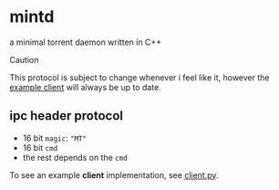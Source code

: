 # mintd
a minimal torrent daemon written in C++

> [!CAUTION]
> This protocol is subject to change whenever i feel like it, however the [example client](client.py) will always be up to date.

## ipc header protocol 
* 16 bit `magic`: `"MT"`
* 16 bit `cmd`
* the rest depends on the `cmd` 

To see an example **client** implementation, see [client.py](client.py).
